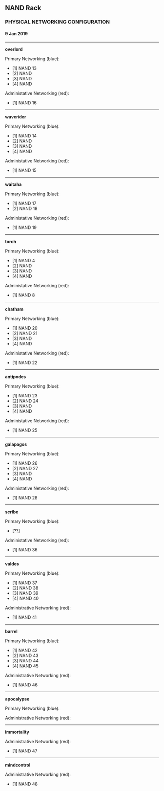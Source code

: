 ## NAND Rack
### PHYSICAL NETWORKING CONFIGURATION
#### 9 Jan 2019 

---

**overlord**

Primary Networking (blue):
 - [1] NAND 13
 - [2] NAND 
 - [3] NAND
 - [4] NAND

Administative Networking (red):
 - [1] NAND 16

---

**waverider**

Primary Networking (blue):
 - [1] NAND 14
 - [2] NAND 
 - [3] NAND
 - [4] NAND

Administative Networking (red):
 - [1] NAND 15

---

**waitaha**

Primary Networking (blue):
 - [1] NAND 17
 - [2] NAND 18

Administative Networking (red):
 - [1] NAND 19

---

**torch**

Primary Networking (blue):
 - [1] NAND 4
 - [2] NAND 
 - [3] NAND
 - [4] NAND

Administative Networking (red):
 - [1] NAND 8

---

**chatham**

Primary Networking (blue):
 - [1] NAND 20
 - [2] NAND 21
 - [3] NAND
 - [4] NAND

Administative Networking (red):
 - [1] NAND 22

---

**antipodes**

Primary Networking (blue):
 - [1] NAND 23
 - [2] NAND 24
 - [3] NAND
 - [4] NAND

Administative Networking (red):
 - [1] NAND 25

---

**galapagos**

Primary Networking (blue):
 - [1] NAND 26
 - [2] NAND 27
 - [3] NAND
 - [4] NAND

Administative Networking (red):
 - [1] NAND 28

---

**scribe**

Primary Networking (blue):
 - [??]

Administative Networking (red):
 - [1] NAND 36

---

**valdes**

Primary Networking (blue):
 - [1] NAND 37
 - [2] NAND 38
 - [3] NAND 39
 - [4] NAND 40

Administrative Networking (red):
 - [1] NAND 41

---

**barrel**

Primary Networking (blue):
 - [1] NAND 42
 - [2] NAND 43
 - [3] NAND 44
 - [4] NAND 45

Administrative Networking (red):
 - [1] NAND 46

---

**apocalypse**

Primary Networking (blue):


Administrative Networking (red):


---

**immortality**

Administrative Networking (red):
 - [1] NAND 47

---

**mindcontrol**

Administrative Networking (red):
 - [1] NAND 48
